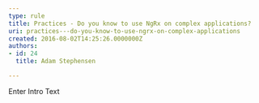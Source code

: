 ```yaml
---
type: rule
title: Practices - Do you know to use NgRx on complex applications?
uri: practices---do-you-know-to-use-ngrx-on-complex-applications
created: 2016-08-02T14:25:26.0000000Z
authors:
- id: 24
  title: Adam Stephensen

---
```




<span class='intro'> Enter Intro Text </span>




